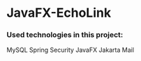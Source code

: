 ﻿# JavaFX-EchoLink

 ### Used technologies in this project: 
  MySQL
  Spring Security
  JavaFX
  Jakarta Mail
